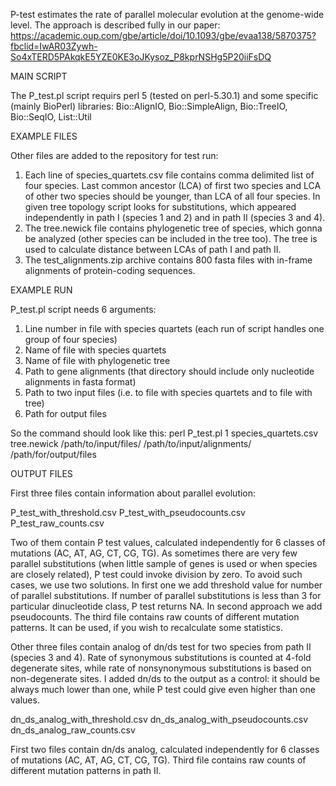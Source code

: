 P-test estimates the rate of parallel molecular evolution at the genome-wide level. The approach is described fully in our paper:
https://academic.oup.com/gbe/article/doi/10.1093/gbe/evaa138/5870375?fbclid=IwAR03Zywh-So4xTERD5PAkqkE5YZE0KE3oJKysoz_P8kprNSHg5P20iiFsDQ

MAIN SCRIPT

The P_test.pl script requirs perl 5 (tested on perl-5.30.1) and some specific (mainly BioPerl) libraries: Bio::AlignIO, Bio::SimpleAlign, Bio::TreeIO, Bio::SeqIO, List::Util

EXAMPLE FILES

Other files are added to the repository for test run:
1) Each line of species_quartets.csv file contains comma delimited list of four species. Last common ancestor (LCA) of first two species and LCA of other two species should be younger, than LCA of all four species. In given tree topology script looks for substitutions, which appeared independently in path I (species 1 and 2) and in path II (species 3 and 4).
2) The tree.newick file contains phylogenetic tree of species, which gonna be analyzed (other species can be included in the tree too). The tree is used to calculate distance between LCAs of path I and path II.
3) The test_alignments.zip archive contains 800 fasta files with in-frame alignments of protein-coding sequences.

EXAMPLE RUN

P_test.pl script needs 6 arguments:

1) Line number in file with species quartets (each run of script handles one group of four species)
2) Name of file with species quartets
3) Name of file with phylogenetic tree
4) Path to gene alignments (that directory should include only nucleotide alignments in fasta format)
5) Path to two input files (i.e. to file with species quartets and to file with tree)
6) Path for output files

So the command should look like this:
perl P_test.pl 1 species_quartets.csv tree.newick /path/to/input/files/ /path/to/input/alignments/ /path/for/output/files


OUTPUT FILES

First three files contain information about parallel evolution:

P_test_with_threshold.csv
P_test_with_pseudocounts.csv
P_test_raw_counts.csv

Two of them contain P test values, calculated independently for 6 classes of mutations (AC, AT, AG, CT, CG, TG). As sometimes there are very few parallel substitutions (when little sample of genes is used or when species are closely related), P test could invoke division by zero. To avoid such cases, we use two solutions. In first one we add threshold value for number of parallel substitutions. If number of parallel substitutions is less than 3 for particular dinucleotide class, P test returns NA. In second approach we add pseudocounts.
The third file contains raw counts of different mutation patterns. It can be used, if you wish to recalculate some statistics.

Other three files contain analog of dn/ds test for two species from path II (species 3 and 4). Rate of synonymous substitutions is counted at 4-fold degenerate sites, while rate of nonsynonymous substitutions is based on non-degenerate sites. I added dn/ds to the output as a control: it should be always much lower than one, while P test could give even higher than one values.

dn_ds_analog_with_threshold.csv
dn_ds_analog_with_pseudocounts.csv
dn_ds_analog_raw_counts.csv

 First two files contain dn/ds analog, calculated independently for 6 classes of mutations (AC, AT, AG, CT, CG, TG). Third file contains raw counts of different mutation patterns in path II.
